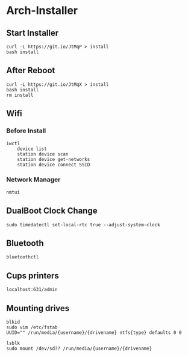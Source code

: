 # Arch-Installer

## Start Installer
```
curl -L https://git.io/JtMqP > install
bash install
```
## After Reboot
```
curl -L https://git.io/JtMqX > install
bash install
rm install
```

## Wifi
### Before Install
```
iwctl
	device list
	station device scan
	station device get-networks
	station device connect SSID
```
### Network Manager
```
nmtui
```

## DualBoot Clock Change
```
sudo timedatectl set-local-rtc true --adjust-system-clock
```

## Bluetooth
```
bluetoothctl
```

## Cups printers
```
localhost:631/admin
```

## Mounting drives
```
blkid
sudo vim /etc/fstab
UUID="" /run/media/{username}/{drivename} ntfs{type} defaults 0 0

lsblk
sudo mount /dev/sd?? /run/media/{username}/{drivename}
```
